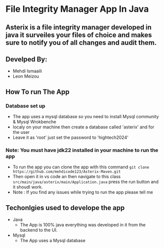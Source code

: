 # File Integrity Manager App In Java

## Asterix is a file integrity manager developed in java it surveiles your files of choice and makes sure to notify you of all changes and audit them.

## Develped By: 
  - Mehdi Ismaaili
  - Leon Meizou

## How To run The App
### Database set up
  * The app uses a mysql database so you need to install Mysql community & Mysql Wrokbenche 
  * localy on your machine then create a database called 'asterix' and for the user
  * Leave it as 'root' just set the password to 'hightech2024'

### Note: You must have jdk22 installed in your machine to run the app
  * To run the app you can clone the app with this command ```git clone https://github.com/mehdicode123/Asterix-Maven.git```
  * Then open it in vs code an then navigate to this class ```src/main/java/asterix/main/Application.java``` press the run button and it shoudl work.
  * Note : If you find any issues while trying to run the app please tell me

## Techonlgies used to develope the app
  * Java
      - The App is 100% java everything was developed in it from the backend to the UI.
  * Mysql
      - The App uses a Mysql database
  


